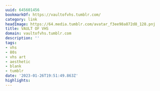 ```yaml
---
uuid: 645601456
bookmarkOf: https://vaultofvhs.tumblr.com/
category: link
headImage: https://64.media.tumblr.com/avatar_f3ee98a872d8_128.pnj
title: VAULT OF VHS
domain: vaultofvhs.tumblr.com
description: ''
tags:
- vhs
- 80s
- vhs art
- aesthetic
- blank
- tumblr
date: '2023-01-26T19:51:49.863Z'
highlights:
---
```



